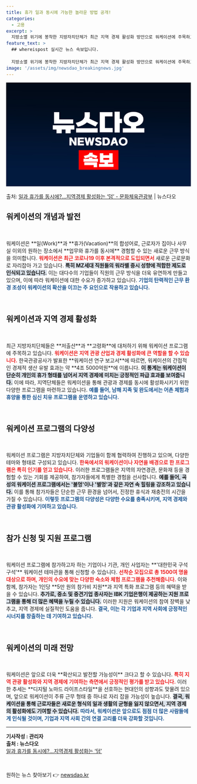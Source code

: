 ```yaml
---
title: 휴가 일과 동시에 가능한 놀라운 방법 공개!
categories:
  - 고용
excerpt: >
  지방소멸 위기에 봉착한 지방자치단체가 최근 지역 경제 활성화 방안으로 워케이션에 주목하고 있다. 워케이션이란…
feature_text: >
  ## whereispost 실시간 뉴스 속보입니다.

  지방소멸 위기에 봉착한 지방자치단체가 최근 지역 경제 활성화 방안으로 워케이션에 주목하고 있다. 워케이션이란…
image: '/assets/img/newsdao_breakingnews.jpg'
---
```


![뉴스다오 속보](/assets/img/newsdao_breakingnews.jpg)

<p>출처: <a href="https://newsdao.kr/2085" rel="dofollow">일과 휴가를 동시에?…지역경제 활성화는 ‘덤’ - 문화체육관광부</a> | 뉴스다오</p>

<h2 data-ke-size="size26">워케이션의 개념과 발전</h2>
<p data-ke-size="size16">&nbsp;</p>
워케이션은 **일(Work)**과 **휴가(Vacation)**의 합성어로, 근로자가 집이나 사무실 이외의 원하는 장소에서 **업무와 휴가를 동시에** 경험할 수 있는 새로운 근무 방식을 의미합니다. <b><span style="color: #ee2323;">워케이션은 최근 코로나19 이후 본격적으로 도입되면서</span></b> 새로운 근로문화로 자리잡아 가고 있습니다. <b><span style="background-color: #21538527;">특히 MZ세대 직원들의 워라밸 중시 성향에 적합한 제도로 인식되고 있습니다.</span></b> 이는 대다수의 기업들이 직원의 근무 방식을 더욱 유연하게 만들고 있으며, 이에 따라 워케이션에 대한 수요가 증가하고 있습니다. <b><span style="color: #1a5490;">기업의 탄력적인 근무 환경 조성이 워케이션의 확산을 이끄는 주 요인으로 작용하고 있습니다.</span></b> 

<p data-ke-size="size16">&nbsp;</p>

<h2 data-ke-size="size26">워케이션과 지역 경제 활성화</h2>
<p data-ke-size="size16">&nbsp;</p>
최근 지방자치단체들은 **저출산**과 **고령화**에 대처하기 위해 워케이션 프로그램에 주목하고 있습니다. <b><span style="color: #ee2323;">워케이션은 지역 관광 산업과 경제 활성화에 큰 역할을 할 수 있습니다.</span></b> 한국관광공사가 발표한 **워케이션 연구 보고서**에 따르면, 워케이션의 간접적인 경제적 생산 유발 효과는 약 **4조 5000억원**에 이릅니다. <b><span style="background-color: #21538527;">이 통계는 워케이션이 단순히 개인의 휴가 형태를 넘어서 지역 경제에 미치는 긍정적인 파급 효과를 보여줍니다.</span></b> 이에 따라, 지역단체들은 워케이션을 통해 관광과 경제를 동시에 활성화시키기 위한 다양한 프로그램을 마련하고 있습니다. <b><span style="color: #1a5490;">예를 들어, 남해 지족 및 완도에서는 어촌 체험과 휴양을 통한 심신 치유 프로그램을 운영하고 있습니다.</span></b>

<p data-ke-size="size16">&nbsp;</p>

<h2 data-ke-size="size26">워케이션 프로그램의 다양성</h2>
<p data-ke-size="size16">&nbsp;</p>
워케이션 프로그램은 지방자치단체와 기업들이 함께 협력하여 진행하고 있으며, 다양한 테마와 형태로 구성되고 있습니다. <b><span style="color: #ee2323;">한옥에서의 워케이션이나 자연을 배경으로 한 프로그램은 특히 인기를 얻고 있습니다.</span></b> 이러한 프로그램들은 지역의 자연경관, 문화재 등을 경험할 수 있는 기회를 제공하여, 참가자들에게 특별한 경험을 선사합니다. <b><span style="background-color: #21538527;">예를 들어, 곡성의 워케이션 프로그램에서는 '불멍'이나 '별멍'과 같은 자연 속 힐링을 강조하고 있습니다.</span></b> 이를 통해 참가자들은 단순한 근무 환경을 넘어서, 진정한 휴식과 재충전의 시간을 가질 수 있습니다. <b><span style="color: #1a5490;">이렇듯 프로그램의 다양성은 다양한 수요를 충족시키며, 지역 경제와 관광 활성화에 기여하고 있습니다.</span></b> 

<p data-ke-size="size16">&nbsp;</p>

<h2 data-ke-size="size26">참가 신청 및 지원 프로그램</h2>
<p data-ke-size="size16">&nbsp;</p>
워케이션 프로그램에 참가하고자 하는 기업이나 기관, 개인 사업자는 **'대한민국 구석구석'** 워케이션 테마관을 통해 신청할 수 있습니다. <b><span style="color: #ee2323;">선착순 모집으로 총 1500여 명을 대상으로 하며, 개인의 수요에 맞는 다양한 숙소와 체험 프로그램을 추천해줍니다.</span></b> 이와 함께, 참가자는 1인당 **5만 원의 참가비 지원**과 지역 특화 프로그램 등의 혜택을 받을 수 있습니다. <b><span style="background-color: #21538527;">추가로, 중소 및 중견기업 종사자는 IBK 기업은행이 제공하는 지원 프로그램을 통해 더 많은 혜택을 누릴 수 있습니다.</span></b> 이러한 지원은 워케이션의 참여 장벽을 낮추고, 지역 경제에 실질적인 도움을 줍니다. <b><span style="color: #1a5490;">결국, 이는 각 기업과 지역 사회에 긍정적인 시너지를 창출하는 데 기여하고 있습니다.</span></b>

<p data-ke-size="size16">&nbsp;</p>

<h2 data-ke-size="size26">워케이션의 미래 전망</h2>
<p data-ke-size="size16">&nbsp;</p>
워케이션은 앞으로 더욱 **확산되고 발전할 가능성이** 크다고 할 수 있습니다. <b><span style="color: #ee2323;">특히 지역 관광 활성화와 지역 경제에 기여하는 측면에서 긍정적인 평가를 받고 있습니다.</span></b> 이러한 추세는 **디지털 노마드 라이프스타일**을 선호하는 현대인의 성향과도 맞물려 있으며, 앞으로 워케이션이 주류 근무 형태 중 하나로 자리 잡을 가능성이 높습니다. <b><span style="background-color: #21538527;">결국, 워케이션을 통해 근로자들은 새로운 형식의 일과 생활의 균형을 잃지 않으면서, 지역 경제의 활성화에도 기여할 수 있습니다.</span></b> <b><span style="color: #1a5490;">따라서, 워케이션은 앞으로도 점점 더 많은 사람들에게 인식될 것이며, 기업과 지역 사회 간의 연결 고리를 더욱 강화할 것입니다.</span></b>

<hr />
<p data-ke-size="size16"><b>기사작성 : 관리자</b><br /><b>출처 : 뉴스다오</b><br /><a href="https://newsdao.kr/2085" target="_blank">일과 휴가를 동시에?…지역경제 활성화는 ‘덤’</a></p>
<p data-ke-size="size16">&nbsp;</p> 

원하는 뉴스 찾아보기 👉 <a href="https://newsdao.kr" rel="dofollow">newsdao.kr</a>


